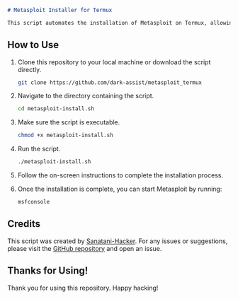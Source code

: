 ```markdown
# Metasploit Installer for Termux

This script automates the installation of Metasploit on Termux, allowing you to easily set up Metasploit for penetration testing and security research purposes.
```
## How to Use

1. Clone this repository to your local machine or download the script directly.

   ```bash
   git clone https://github.com/dark-assist/metasploit_termux
   ```

2. Navigate to the directory containing the script.

   ```bash
   cd metasploit-install.sh
   ```

3. Make sure the script is executable.

   ```bash
   chmod +x metasploit-install.sh
   ```

4. Run the script.

   ```bash
   ./metasploit-install.sh
   ```

5. Follow the on-screen instructions to complete the installation process.

6. Once the installation is complete, you can start Metasploit by running:

   ```bash
   msfconsole
   ```

## Credits

This script was created by [Sanatani-Hacker](https://github.com/dark-assist). For any issues or suggestions, please visit the [GitHub repository](https://github.com/dark-assist/metasploit_termux) and open an issue.

## Thanks for Using!

Thank you for using this repository. Happy hacking!
